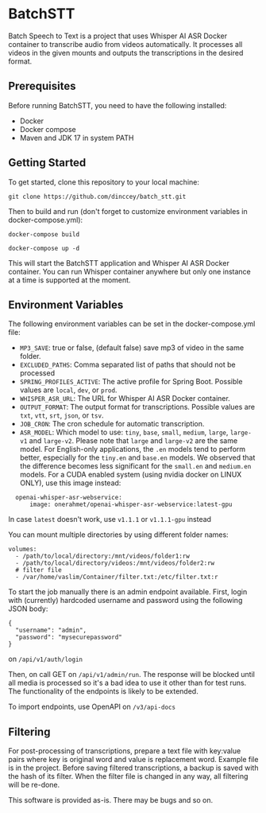 # BatchSTT
Batch Speech to Text is a project that uses Whisper AI ASR Docker container to transcribe audio from videos automatically. It processes all videos in the given mounts and outputs the transcriptions in the desired format.

## Prerequisites
Before running BatchSTT, you need to have the following installed:
- Docker
- Docker compose
- Maven and JDK 17 in system PATH
## Getting Started
To get started, clone this repository to your local machine:

`git clone https://github.com/dinccey/batch_stt.git`

Then to build and run (don't forget to customize environment variables in docker-compose.yml):

`docker-compose build`

`docker-compose up -d`

This will start the BatchSTT application and Whisper AI ASR Docker container. You can run Whisper container anywhere but only one instance at a time is supported at the moment.

## Environment Variables

The following environment variables can be set in the docker-compose.yml file:
- ```MP3_SAVE```: true or false, (default false) save mp3 of video in the same folder.
- ```EXCLUDED_PATHS```: Comma separated list of paths that should not be processed
- ```SPRING_PROFILES_ACTIVE```: The active profile for Spring Boot. Possible values are ```local```, ```dev```, or ```prod```.
- ```WHISPER_ASR_URL```: The URL for Whisper AI ASR Docker container.
- ```OUTPUT_FORMAT```: The output format for transcriptions. Possible values are ```txt```, ```vtt```, ```srt```, ```json```, or ```tsv```.
- ```JOB_CRON```: The cron schedule for automatic transcription.
- ```ASR_MODEL```: Which model to use: `tiny`, `base`, `small`, `medium`, `large`, `large-v1` and `large-v2`. Please note that `large` and `large-v2` are the same model.
  For English-only applications, the `.en` models tend to perform better, especially for the `tiny.en` and `base.en` models.
  We observed that the difference becomes less significant for the `small.en` and `medium.en` models.
For a CUDA enabled system (using nvidia docker on LINUX ONLY), use this image instead:
```
  openai-whisper-asr-webservice:
      image: onerahmet/openai-whisper-asr-webservice:latest-gpu
```
In case `latest` doesn't work, use `v1.1.1` or `v1.1.1-gpu` instead

You can mount multiple directories by using different folder names:
```
volumes:
  - /path/to/local/directory:/mnt/videos/folder1:rw
  - /path/to/local/directory/videos:/mnt/videos/folder2:rw
  # filter file
  - /var/home/vaslim/Container/filter.txt:/etc/filter.txt:r
```
To start the job manually there is an admin endpoint available. First, login with (currently) hardcoded username and password using the following JSON body:

```
{
  "username": "admin",
  "password": "mysecurepassword"
}
```
on `/api/v1/auth/login`

Then, on call GET on `/api/v1/admin/run`. The response will be blocked until all media is processed so it's a bad idea to use it other than for test runs.
The functionality of the endpoints is likely to be extended.

To import endpoints, use OpenAPI on `/v3/api-docs`

## Filtering
For post-processing of transcriptions, prepare a text file with key:value pairs where key is original word and value is replacement word. Example file is in the project.
Before saving filtered transcriptions, a backup is saved with the hash of its filter.
When the filter file is changed in any way, all filtering will be re-done.

This software is provided as-is. There may be bugs and so on.